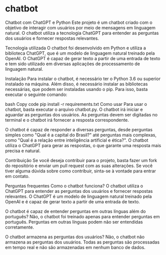 
# chatbot
Chatbot com ChatGPT e Python
Este projeto é um chatbot criado com o objetivo de interagir com usuários por meio de mensagens em linguagem natural. O chatbot utiliza a tecnologia ChatGPT para entender as perguntas dos usuários e fornecer respostas relevantes.

Tecnologia utilizada
O chatbot foi desenvolvido em Python e utiliza a biblioteca ChatGPT, que é um modelo de linguagem natural treinado pela OpenAI. O ChatGPT é capaz de gerar texto a partir de uma entrada de texto e tem sido utilizado em diversas aplicações de processamento de linguagem natural.

Instalação
Para instalar o chatbot, é necessário ter o Python 3.6 ou superior instalado na máquina. Além disso, é necessário instalar as bibliotecas necessárias, que podem ser instaladas usando o pip. Para isso, basta executar o seguinte comando:

bash
Copy code
pip install -r requirements.txt
Como usar
Para usar o chatbot, basta executar o arquivo chatbot.py. O chatbot irá iniciar e aguardar as perguntas dos usuários. As perguntas devem ser digitadas no terminal e o chatbot irá fornecer a resposta correspondente.

O chatbot é capaz de responder a diversas perguntas, desde perguntas simples como "Qual é a capital do Brasil?" até perguntas mais complexas, como "Qual é a relação entre inteligência artificial e ética?". O chatbot utiliza o ChatGPT para gerar as respostas, o que garante uma resposta mais precisa e natural.

Contribuição
Se você deseja contribuir para o projeto, basta fazer um fork do repositório e enviar um pull request com as suas alterações. Se você tiver alguma dúvida sobre como contribuir, sinta-se à vontade para entrar em contato.

Perguntas frequentes
Como o chatbot funciona?
O chatbot utiliza o ChatGPT para entender as perguntas dos usuários e fornecer respostas relevantes. O ChatGPT é um modelo de linguagem natural treinado pela OpenAI e é capaz de gerar texto a partir de uma entrada de texto.

O chatbot é capaz de entender perguntas em outras línguas além do português?
Não, o chatbot foi treinado apenas para entender perguntas em português. Perguntas em outras línguas podem não ser entendidas corretamente.

O chatbot armazena as perguntas dos usuários?
Não, o chatbot não armazena as perguntas dos usuários. Todas as perguntas são processadas em tempo real e não são armazenadas em nenhum banco de dados.
